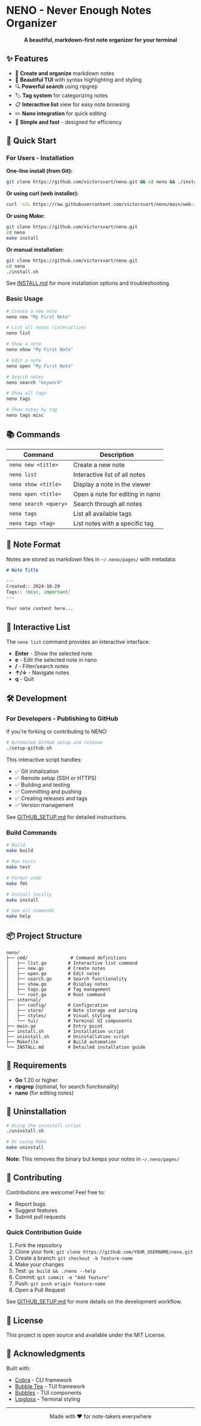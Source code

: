 # NENO - Never Enough Notes Organizer

<p align="center">
  <strong>A beautiful, markdown-first note organizer for your terminal</strong>
</p>

## ✨ Features

- 📝 **Create and organize** markdown notes
- 🎨 **Beautiful TUI** with syntax highlighting and styling
- 🔍 **Powerful search** using ripgrep
- 🏷️  **Tag system** for categorizing notes
- 📋 **Interactive list** view for easy note browsing
- ✏️  **Nano integration** for quick editing
- 🎯 **Simple and fast** - designed for efficiency

## 🚀 Quick Start

### For Users - Installation

**One-line install (from Git):**
```bash
git clone https://github.com/victorsvart/neno.git && cd neno && ./install.sh
```

**Or using curl (web installer):**
```bash
curl -sSL https://raw.githubusercontent.com/victorsvart/neno/main/web-install.sh | bash
```

**Or using Make:**
```bash
git clone https://github.com/victorsvart/neno.git
cd neno
make install
```

**Or manual installation:**
```bash
git clone https://github.com/victorsvart/neno.git
cd neno
./install.sh
```

See [INSTALL.md](INSTALL.md) for more installation options and troubleshooting.

### Basic Usage

```bash
# Create a new note
neno new "My First Note"

# List all notes (interactive)
neno list

# Show a note
neno show "My First Note"

# Edit a note
neno open "My First Note"

# Search notes
neno search "keyword"

# Show all tags
neno tags

# Show notes by tag
neno tags misc
```

## 📚 Commands

| Command | Description |
|---------|-------------|
| `neno new <title>` | Create a new note |
| `neno list` | Interactive list of all notes |
| `neno show <title>` | Display a note in the viewer |
| `neno open <title>` | Open a note for editing in nano |
| `neno search <query>` | Search through all notes |
| `neno tags` | List all available tags |
| `neno tags <tag>` | List notes with a specific tag |

## 📝 Note Format

Notes are stored as markdown files in `~/.neno/pages/` with metadata:

```markdown
# Note Title

---
Created:: 2024-10-29
Tags:: [misc, important]
---

Your note content here...
```

## 🎨 Interactive List

The `neno list` command provides an interactive interface:

- **Enter** - Show the selected note
- **e** - Edit the selected note in nano
- **/** - Filter/search notes
- **↑/↓** - Navigate notes
- **q** - Quit

## 🛠️ Development

### For Developers - Publishing to GitHub

If you're forking or contributing to NENO:

```bash
# Automated GitHub setup and release
./setup-github.sh
```

This interactive script handles:
- ✅ Git initialization
- ✅ Remote setup (SSH or HTTPS)
- ✅ Building and testing
- ✅ Committing and pushing
- ✅ Creating releases and tags
- ✅ Version management

See [GITHUB_SETUP.md](GITHUB_SETUP.md) for detailed instructions.

### Build Commands

```bash
# Build
make build

# Run tests
make test

# Format code
make fmt

# Install locally
make install

# See all commands
make help
```

## 📦 Project Structure

```
neno/
├── cmd/                # Command definitions
│   ├── list.go        # Interactive list command
│   ├── new.go         # Create notes
│   ├── open.go        # Edit notes
│   ├── search.go      # Search functionality
│   ├── show.go        # Display notes
│   ├── tags.go        # Tag management
│   └── root.go        # Root command
├── internal/
│   ├── config/        # Configuration
│   ├── store/         # Note storage and parsing
│   ├── styles/        # Visual styling
│   └── tui/           # Terminal UI components
├── main.go            # Entry point
├── install.sh         # Installation script
├── uninstall.sh       # Uninstallation script
├── Makefile           # Build automation
└── INSTALL.md         # Detailed installation guide
```

## 🎯 Requirements

- **Go** 1.20 or higher
- **ripgrep** (optional, for search functionality)
- **nano** (for editing notes)

## 🔧 Uninstallation

```bash
# Using the uninstall script
./uninstall.sh

# Or using Make
make uninstall
```

**Note:** This removes the binary but keeps your notes in `~/.neno/pages/`

## 🤝 Contributing

Contributions are welcome! Feel free to:

- Report bugs
- Suggest features
- Submit pull requests

### Quick Contribution Guide

1. Fork the repository
2. Clone your fork: `git clone https://github.com/YOUR_USERNAME/neno.git`
3. Create a branch: `git checkout -b feature-name`
4. Make your changes
5. Test: `go build && ./neno --help`
6. Commit: `git commit -m "Add feature"`
7. Push: `git push origin feature-name`
8. Open a Pull Request

See [GITHUB_SETUP.md](GITHUB_SETUP.md) for more details on the development workflow.

## 📄 License

This project is open source and available under the MIT License.

## 🙏 Acknowledgments

Built with:
- [Cobra](https://github.com/spf13/cobra) - CLI framework
- [Bubble Tea](https://github.com/charmbracelet/bubbletea) - TUI framework
- [Bubbles](https://github.com/charmbracelet/bubbles) - TUI components
- [Lipgloss](https://github.com/charmbracelet/lipgloss) - Terminal styling

---

<p align="center">
  Made with ❤️ for note-takers everywhere
</p>

